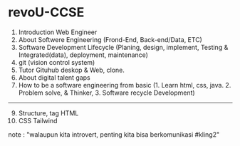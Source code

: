 # revoU-CCSE
1. Introduction Web Engineer
2. About Softwere Engineering (Frond-End, Back-end/Data, ETC)
3. Software Development Lifecycle (Planing, design, implement, Testing & Integrated(data), deployment, maintenance)
4. git (vision control system)
5. Tutor Gituhub deskop & Web, clone.
6. About digital talent gaps
7. How to be a software engineering from basic (1. Learn html, css, java. 2. Problem solve, & Thinker, 3. Software recycle Development)
  -----------------------------------------------------------------------------
9. Structure, tag HTML
10. CSS Tailwind


note : "walaupun kita introvert, penting kita bisa berkomunikasi #kling2"

